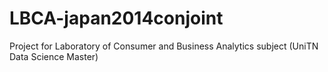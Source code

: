 # LBCA-japan2014conjoint
Project for Laboratory of Consumer and Business Analytics subject (UniTN Data Science Master)
